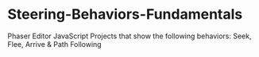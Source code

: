 # Steering-Behaviors-Fundamentals
Phaser Editor JavaScript Projects that show the following behaviors: Seek, Flee, Arrive &amp; Path Following
